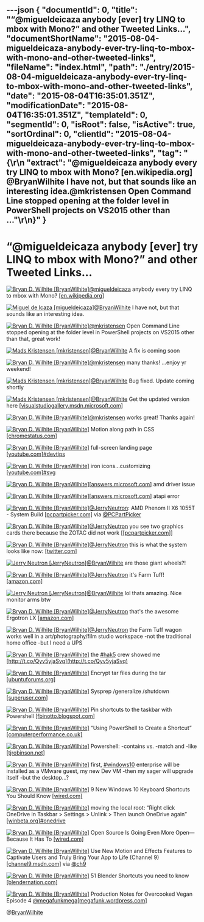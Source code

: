 ---json
{
  "documentId": 0,
  "title": "“@migueldeicaza anybody [ever] try LINQ to mbox with Mono?” and other Tweeted Links…",
  "documentShortName": "2015-08-04-migueldeicaza-anybody-ever-try-linq-to-mbox-with-mono-and-other-tweeted-links",
  "fileName": "index.html",
  "path": "./entry/2015-08-04-migueldeicaza-anybody-ever-try-linq-to-mbox-with-mono-and-other-tweeted-links",
  "date": "2015-08-04T16:35:01.351Z",
  "modificationDate": "2015-08-04T16:35:01.351Z",
  "templateId": 0,
  "segmentId": 0,
  "isRoot": false,
  "isActive": true,
  "sortOrdinal": 0,
  "clientId": "2015-08-04-migueldeicaza-anybody-ever-try-linq-to-mbox-with-mono-and-other-tweeted-links",
  "tag": "{\r\n  \"extract\": \"@migueldeicaza anybody every try LINQ to mbox with Mono? [en.wikipedia.org] @BryanWilhite I have not, but that sounds like an interesting idea.@mkristensen Open Command Line stopped opening at the folder level in PowerShell projects on VS2015 other than ...\"\r\n}"
}
---

# “@migueldeicaza anybody [ever] try LINQ to mbox with Mono?” and other Tweeted Links…

[<img alt="Bryan D. Wilhite [BryanWilhite]" src="https://songhay.blob.core.windows.net/shared-social-twitter/BryanWilhite.jpeg">](http://t.co/UNdqV0Z1zz "Bryan D. Wilhite [BryanWilhite]")[@migueldeicaza](http://twitter.com/migueldeicaza) anybody every try LINQ to mbox with Mono? [[en.wikipedia.org]](https://en.wikipedia.org/wiki/Mbox)

[<img alt="Miguel de Icaza [migueldeicaza]" src="https://songhay.blob.core.windows.net/shared-social-twitter/migueldeicaza.png">](http://t.co/Y2zRB337dJ "Miguel de Icaza [migueldeicaza]")[@BryanWilhite](http://twitter.com/BryanWilhite) I have not, but that sounds like an interesting idea.

[<img alt="Bryan D. Wilhite [BryanWilhite]" src="https://songhay.blob.core.windows.net/shared-social-twitter/BryanWilhite.jpeg">](http://t.co/UNdqV0Z1zz "Bryan D. Wilhite [BryanWilhite]")[@mkristensen](http://twitter.com/mkristensen) Open Command Line stopped opening at the folder level in PowerShell projects on VS2015 other than that, great work!

[<img alt="Mads Kristensen [mkristensen]" src="https://songhay.blob.core.windows.net/shared-social-twitter/mkristensen.jpeg">](http://t.co/uzMyatLQEv "Mads Kristensen [mkristensen]")[@BryanWilhite](http://twitter.com/BryanWilhite) A fix is coming soon

[<img alt="Bryan D. Wilhite [BryanWilhite]" src="https://songhay.blob.core.windows.net/shared-social-twitter/BryanWilhite.jpeg">](http://t.co/UNdqV0Z1zz "Bryan D. Wilhite [BryanWilhite]")[@mkristensen](http://twitter.com/mkristensen) many thanks! ...enjoy yr weekend!

[<img alt="Mads Kristensen [mkristensen]" src="https://songhay.blob.core.windows.net/shared-social-twitter/mkristensen.jpeg">](http://t.co/uzMyatLQEv "Mads Kristensen [mkristensen]")[@BryanWilhite](http://twitter.com/BryanWilhite) Bug fixed. Update coming shortly

[<img alt="Mads Kristensen [mkristensen]" src="https://songhay.blob.core.windows.net/shared-social-twitter/mkristensen.jpeg">](http://t.co/uzMyatLQEv "Mads Kristensen [mkristensen]")[@BryanWilhite](http://twitter.com/BryanWilhite) Get the updated version here [[visualstudiogallery.msdn.microsoft.com]](https://visualstudiogallery.msdn.microsoft.com/4e84e2cf-2d6b-472a-b1e2-b84932511379)

[<img alt="Bryan D. Wilhite [BryanWilhite]" src="https://songhay.blob.core.windows.net/shared-social-twitter/BryanWilhite.jpeg">](http://t.co/UNdqV0Z1zz "Bryan D. Wilhite [BryanWilhite]")[@mkristensen](http://twitter.com/mkristensen) works great! Thanks again!

[<img alt="Bryan D. Wilhite [BryanWilhite]" src="https://songhay.blob.core.windows.net/shared-social-twitter/BryanWilhite.jpeg">](http://t.co/UNdqV0Z1zz "Bryan D. Wilhite [BryanWilhite]") Motion along path in CSS [[chromestatus.com]](https://www.chromestatus.com/feature/6190642178818048)

[<img alt="Bryan D. Wilhite [BryanWilhite]" src="https://songhay.blob.core.windows.net/shared-social-twitter/BryanWilhite.jpeg">](http://t.co/UNdqV0Z1zz "Bryan D. Wilhite [BryanWilhite]") full-screen landing page [[youtube.com]](https://www.youtube.com/watch?v=hExwnLlj2xk)[#devtips](http://search.twitter.com/search?q=%23devtips)

[<img alt="Bryan D. Wilhite [BryanWilhite]" src="https://songhay.blob.core.windows.net/shared-social-twitter/BryanWilhite.jpeg">](http://t.co/UNdqV0Z1zz "Bryan D. Wilhite [BryanWilhite]") iron icons...customizing [[youtube.com]](https://www.youtube.com/watch?v=tjmRUgUca1g)[#svg](http://search.twitter.com/search?q=%23svg)

[<img alt="Bryan D. Wilhite [BryanWilhite]" src="https://songhay.blob.core.windows.net/shared-social-twitter/BryanWilhite.jpeg">](http://t.co/UNdqV0Z1zz "Bryan D. Wilhite [BryanWilhite]")[[answers.microsoft.com]](http://answers.microsoft.com/en-us/windows/forum/windows_8-hardware/aoddriver42-service-failed-to-start-error-in/4a82d597-a7ba-4c78-8771-11ac2ca5b17a?auth=1) amd driver issue

[<img alt="Bryan D. Wilhite [BryanWilhite]" src="https://songhay.blob.core.windows.net/shared-social-twitter/BryanWilhite.jpeg">](http://t.co/UNdqV0Z1zz "Bryan D. Wilhite [BryanWilhite]")[[answers.microsoft.com]](http://answers.microsoft.com/en-us/windows/forum/windows_vista-hardware/atapi-event-id11-the-driver-detected-a-controller/7fdd47da-7c86-4f7b-bdf7-096bb4f059f4?auth=1) atapi error

[<img alt="Bryan D. Wilhite [BryanWilhite]" src="https://songhay.blob.core.windows.net/shared-social-twitter/BryanWilhite.jpeg">](http://t.co/UNdqV0Z1zz "Bryan D. Wilhite [BryanWilhite]")[@JerryNeutron](http://twitter.com/JerryNeutron): AMD Phenom II X6 1055T - System Build [[pcpartpicker.com]](http://pcpartpicker.com/p/hKkV8d) via [@PCPartPicker](http://twitter.com/PCPartPicker)

[<img alt="Bryan D. Wilhite [BryanWilhite]" src="https://songhay.blob.core.windows.net/shared-social-twitter/BryanWilhite.jpeg">](http://t.co/UNdqV0Z1zz "Bryan D. Wilhite [BryanWilhite]")[@JerryNeutron](http://twitter.com/JerryNeutron) you see two graphics cards there because the ZOTAC did not work [[[pcpartpicker.com]](http://pcpartpicker.com/p/hKkV8d)]

[<img alt="Bryan D. Wilhite [BryanWilhite]" src="https://songhay.blob.core.windows.net/shared-social-twitter/BryanWilhite.jpeg">](http://t.co/UNdqV0Z1zz "Bryan D. Wilhite [BryanWilhite]")[@JerryNeutron](http://twitter.com/JerryNeutron) this is what the system looks like now: [[twitter.com]](https://twitter.com/BryanWilhite/status/628286880187031552/photo/1)

[<img alt="Jerry Neutron [JerryNeutron]" src="https://songhay.blob.core.windows.net/shared-social-twitter/JerryNeutron.jpeg">](http://t.co/qU9Zl3d3yf "Jerry Neutron [JerryNeutron]")[@BryanWilhite](http://twitter.com/BryanWilhite) are those giant wheels?!

[<img alt="Bryan D. Wilhite [BryanWilhite]" src="https://songhay.blob.core.windows.net/shared-social-twitter/BryanWilhite.jpeg">](http://t.co/UNdqV0Z1zz "Bryan D. Wilhite [BryanWilhite]")[@JerryNeutron](http://twitter.com/JerryNeutron) it's Farm Tuff! [[amazon.com]](http://www.amazon.com/Farm-Tuff-Flatbed-Wagon-1000-Lb-Capacity/dp/B0000AX6M9/ref=as_li_ss_tl?ie=UTF8&qid=1438644602&sr=8-3&keywords=farm+tuff&linkCode=sl1&tag=thekintespacec00&linkId=91e57933db9708612c3cd97fa978e6c8)

[<img alt="Jerry Neutron [JerryNeutron]" src="https://songhay.blob.core.windows.net/shared-social-twitter/JerryNeutron.jpeg">](http://t.co/qU9Zl3d3yf "Jerry Neutron [JerryNeutron]")[@BryanWilhite](http://twitter.com/BryanWilhite) lol thats amazing. Nice monitor arms btw

[<img alt="Bryan D. Wilhite [BryanWilhite]" src="https://songhay.blob.core.windows.net/shared-social-twitter/BryanWilhite.jpeg">](http://t.co/UNdqV0Z1zz "Bryan D. Wilhite [BryanWilhite]")[@JerryNeutron](http://twitter.com/JerryNeutron) that's the awesome Ergotron LX [[amazon.com]](http://www.amazon.com/LX-Desk-Mount-LCD-Arm/dp/B00358RIRC/ref=as_li_ss_tl?s=pc&ie=UTF8&qid=1438645964&sr=1-1&keywords=ergotron&linkCode=sl1&tag=thekintespacec00&linkId=f5de29050b5d373d06c94a8c286bd59f)

[<img alt="Bryan D. Wilhite [BryanWilhite]" src="https://songhay.blob.core.windows.net/shared-social-twitter/BryanWilhite.jpeg">](http://t.co/UNdqV0Z1zz "Bryan D. Wilhite [BryanWilhite]")[@JerryNeutron](http://twitter.com/JerryNeutron) the Farm Tuff wagon works well in a art/photography/film studio workspace -not the traditional home office -but I need a UPS

[<img alt="Bryan D. Wilhite [BryanWilhite]" src="https://songhay.blob.core.windows.net/shared-social-twitter/BryanWilhite.jpeg">](http://t.co/UNdqV0Z1zz "Bryan D. Wilhite [BryanWilhite]") the [#hak5](http://search.twitter.com/search?q=%23hak5) crew showed me [http://t.co/Qyv5yjaSvq](http://t.co/Qyv5yjaSvq)

[<img alt="Bryan D. Wilhite [BryanWilhite]" src="https://songhay.blob.core.windows.net/shared-social-twitter/BryanWilhite.jpeg">](http://t.co/UNdqV0Z1zz "Bryan D. Wilhite [BryanWilhite]") Encrypt tar files during the tar [[ubuntuforums.org]](http://ubuntuforums.org/showthread.php?t=1071398)

[<img alt="Bryan D. Wilhite [BryanWilhite]" src="https://songhay.blob.core.windows.net/shared-social-twitter/BryanWilhite.jpeg">](http://t.co/UNdqV0Z1zz "Bryan D. Wilhite [BryanWilhite]") Sysprep /generalize /shutdown [[superuser.com]](http://superuser.com/questions/523737/do-i-have-to-reinstall-windows-8-when-upgrading-my-motherboard-cpu-and-memory)

[<img alt="Bryan D. Wilhite [BryanWilhite]" src="https://songhay.blob.core.windows.net/shared-social-twitter/BryanWilhite.jpeg">](http://t.co/UNdqV0Z1zz "Bryan D. Wilhite [BryanWilhite]") Pin shortcuts to the taskbar with Powershell [[fbinotto.blogspot.com]](http://fbinotto.blogspot.com/2012/03/pin-shortcuts-to-taskbar.html)

[<img alt="Bryan D. Wilhite [BryanWilhite]" src="https://songhay.blob.core.windows.net/shared-social-twitter/BryanWilhite.jpeg">](http://t.co/UNdqV0Z1zz "Bryan D. Wilhite [BryanWilhite]") “Using PowerShell to Create a Shortcut” [[computerperformance.co.uk]](http://www.computerperformance.co.uk/powershell/powershell_create_shortcut.htm)

[<img alt="Bryan D. Wilhite [BryanWilhite]" src="https://songhay.blob.core.windows.net/shared-social-twitter/BryanWilhite.jpeg">](http://t.co/UNdqV0Z1zz "Bryan D. Wilhite [BryanWilhite]") Powershell: -contains vs. -match and -like [[tjrobinson.net]](http://www.tjrobinson.net/?p=109)

[<img alt="Bryan D. Wilhite [BryanWilhite]" src="https://songhay.blob.core.windows.net/shared-social-twitter/BryanWilhite.jpeg">](http://t.co/UNdqV0Z1zz "Bryan D. Wilhite [BryanWilhite]") first, [#windows10](http://search.twitter.com/search?q=%23windows10) enterprise will be installed as a VMware guest, my new Dev VM -then my sager will upgrade itself -but the desktop...?

[<img alt="Bryan D. Wilhite [BryanWilhite]" src="https://songhay.blob.core.windows.net/shared-social-twitter/BryanWilhite.jpeg">](http://t.co/UNdqV0Z1zz "Bryan D. Wilhite [BryanWilhite]") 9 New Windows 10 Keyboard Shortcuts You Should Know [[wired.com]](http://www.wired.com/2015/07/windows-10-keyboard-shortcuts/)

[<img alt="Bryan D. Wilhite [BryanWilhite]" src="https://songhay.blob.core.windows.net/shared-social-twitter/BryanWilhite.jpeg">](http://t.co/UNdqV0Z1zz "Bryan D. Wilhite [BryanWilhite]") moving the local root: “Right click OneDrive in Taskbar > Settings > Unlink > Then launch OneDrive again” [[winbeta.org]](http://www.winbeta.org/news/how-move-onedrive-folder-another-drive-windows-10-technical-preview)[#onedrive](http://search.twitter.com/search?q=%23onedrive)

[<img alt="Bryan D. Wilhite [BryanWilhite]" src="https://songhay.blob.core.windows.net/shared-social-twitter/BryanWilhite.jpeg">](http://t.co/UNdqV0Z1zz "Bryan D. Wilhite [BryanWilhite]") Open Source Is Going Even More Open—Because It Has To [[wired.com]](http://www.wired.com/2015/07/open-source-going-even-openbecause/)

[<img alt="Bryan D. Wilhite [BryanWilhite]" src="https://songhay.blob.core.windows.net/shared-social-twitter/BryanWilhite.jpeg">](http://t.co/UNdqV0Z1zz "Bryan D. Wilhite [BryanWilhite]") Use New Motion and Effects Features to Captivate Users and Truly Bring Your App to Life (Channel 9) [[channel9.msdn.com]](https://channel9.msdn.com/Events/Build/2015/3-737) via [@ch9](http://twitter.com/ch9)

[<img alt="Bryan D. Wilhite [BryanWilhite]" src="https://songhay.blob.core.windows.net/shared-social-twitter/BryanWilhite.jpeg">](http://t.co/UNdqV0Z1zz "Bryan D. Wilhite [BryanWilhite]") 51 Blender Shortcuts you need to know [[blendernation.com]](http://www.blendernation.com/2015/07/29/51-blender-shortcuts-you-need-to-know/)

[<img alt="Bryan D. Wilhite [BryanWilhite]" src="https://songhay.blob.core.windows.net/shared-social-twitter/BryanWilhite.jpeg">](http://t.co/UNdqV0Z1zz "Bryan D. Wilhite [BryanWilhite]") Production Notes for Overcooked Vegan Episode 4 [@megafunkmega](http://twitter.com/megafunkmega)[[megafunk.wordpress.com]](https://megafunk.wordpress.com/2015/07/29/production-notes-for-overcooked-vegan-episode-4/)

@[BryanWilhite](https://twitter.com/BryanWilhite)
